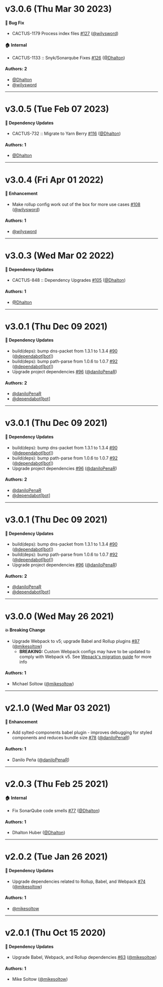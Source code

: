 # v3.0.6 (Thu Mar 30 2023)

#### 🐛 Bug Fix

- CACTUS-1179 Process index files [#127](https://github.com/repaygithub/ui-tools/pull/127) ([@wilysword](https://github.com/wilysword))

#### 🏠 Internal

- CACTUS-1133 :: Snyk/Sonarqube Fixes [#126](https://github.com/repaygithub/ui-tools/pull/126) ([@Dhalton](https://github.com/Dhalton))

#### Authors: 2

- [@Dhalton](https://github.com/Dhalton)
- [@wilysword](https://github.com/wilysword)

---

# v3.0.5 (Tue Feb 07 2023)

#### 🔩 Dependency Updates

- CACTUS-732 :: Migrate to Yarn Berry [#116](https://github.com/repaygithub/ui-tools/pull/116) ([@Dhalton](https://github.com/Dhalton))

#### Authors: 1

- [@Dhalton](https://github.com/Dhalton)

---

# v3.0.4 (Fri Apr 01 2022)

#### 🚀 Enhancement

- Make rollup config work out of the box for more use cases [#108](https://github.com/repaygithub/ui-tools/pull/108) ([@wilysword](https://github.com/wilysword))

#### Authors: 1

- [@wilysword](https://github.com/wilysword)

---

# v3.0.3 (Wed Mar 02 2022)

#### 🔩 Dependency Updates

- CACTUS-848 :: Dependency Upgrades [#105](https://github.com/repaygithub/ui-tools/pull/105) ([@Dhalton](https://github.com/Dhalton))

#### Authors: 1

- [@Dhalton](https://github.com/Dhalton)

---

# v3.0.1 (Thu Dec 09 2021)

#### 🔩 Dependency Updates

- build(deps): bump dns-packet from 1.3.1 to 1.3.4 [#90](https://github.com/repaygithub/ui-tools/pull/90) ([@dependabot[bot]](https://github.com/dependabot[bot]))
- build(deps): bump path-parse from 1.0.6 to 1.0.7 [#92](https://github.com/repaygithub/ui-tools/pull/92) ([@dependabot[bot]](https://github.com/dependabot[bot]))
- Upgrade project dependencies [#96](https://github.com/repaygithub/ui-tools/pull/96) ([@daniloPenaR](https://github.com/daniloPenaR))

#### Authors: 2

- [@daniloPenaR](https://github.com/daniloPenaR)
- [@dependabot[bot]](https://github.com/dependabot[bot])

---

# v3.0.1 (Thu Dec 09 2021)

#### 🔩 Dependency Updates

- build(deps): bump dns-packet from 1.3.1 to 1.3.4 [#90](https://github.com/repaygithub/ui-tools/pull/90) ([@dependabot[bot]](https://github.com/dependabot[bot]))
- build(deps): bump path-parse from 1.0.6 to 1.0.7 [#92](https://github.com/repaygithub/ui-tools/pull/92) ([@dependabot[bot]](https://github.com/dependabot[bot]))
- Upgrade project dependencies [#96](https://github.com/repaygithub/ui-tools/pull/96) ([@daniloPenaR](https://github.com/daniloPenaR))

#### Authors: 2

- [@daniloPenaR](https://github.com/daniloPenaR)
- [@dependabot[bot]](https://github.com/dependabot[bot])

---

# v3.0.1 (Thu Dec 09 2021)

#### 🔩 Dependency Updates

- build(deps): bump dns-packet from 1.3.1 to 1.3.4 [#90](https://github.com/repaygithub/ui-tools/pull/90) ([@dependabot[bot]](https://github.com/dependabot[bot]))
- build(deps): bump path-parse from 1.0.6 to 1.0.7 [#92](https://github.com/repaygithub/ui-tools/pull/92) ([@dependabot[bot]](https://github.com/dependabot[bot]))
- Upgrade project dependencies [#96](https://github.com/repaygithub/ui-tools/pull/96) ([@daniloPenaR](https://github.com/daniloPenaR))

#### Authors: 2

- [@daniloPenaR](https://github.com/daniloPenaR)
- [@dependabot[bot]](https://github.com/dependabot[bot])

---

# v3.0.0 (Wed May 26 2021)

#### 💥 Breaking Change

- Upgrade Webpack to v5; upgrade Babel and Rollup plugins [#87](https://github.com/repaygithub/ui-tools/pull/87) ([@mikesoltow](https://github.com/mikesoltow))
  - **BREAKING:** Custom Webpack configs may have to be updated to comply with Webpack v5.  See [Wepack's migration guide](https://webpack.js.org/migrate/5/) for more info

#### Authors: 1

- Michael Soltow ([@mikesoltow](https://github.com/mikesoltow))

---

# v2.1.0 (Wed Mar 03 2021)

#### 🚀 Enhancement

- Add sylted-components babel plugin - improves debugging for styled components and reduces bundle size [#78](https://github.com/repaygithub/ui-tools/pull/78) ([@daniloPenaR](https://github.com/daniloPenaR))

#### Authors: 1

- Danilo Peña ([@daniloPenaR](https://github.com/daniloPenaR))

---

# v2.0.3 (Thu Feb 25 2021)

#### 🏠 Internal

- Fix SonarQube code smells [#77](https://github.com/repaygithub/ui-tools/pull/77) ([@Dhalton](https://github.com/Dhalton))

#### Authors: 1

- Dhalton Huber ([@Dhalton](https://github.com/Dhalton))

---

# v2.0.2 (Tue Jan 26 2021)

#### 🔩 Dependency Updates

- Upgrade dependencies related to Rollup, Babel, and Webpack [#74](https://github.com/repaygithub/ui-tools/pull/74) ([@mikesoltow](https://github.com/mikesoltow))

#### Authors: 1

- [@mikesoltow](https://github.com/mikesoltow)

---

# v2.0.1 (Thu Oct 15 2020)

#### 🔩 Dependency Updates

- Upgrade Babel, Webpack, and Rollup dependencies [#63](https://github.com/repaygithub/ui-tools/pull/63)
([@mikesoltow](https://github.com/mikesoltow))

#### Authors: 1

- Mike Soltow ([@mikesoltow](https://github.com/mikesoltow))
